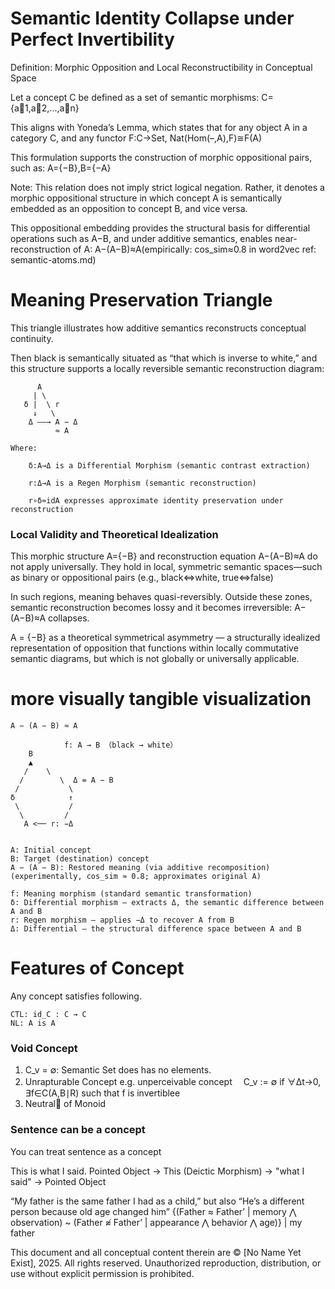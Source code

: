 # Semantic Identity Collapse under Perfect Invertibility 

Definition: Morphic Opposition and Local Reconstructibility in Conceptual Space

Let a concept C be defined as a set of semantic morphisms:
C={a⃗1,a⃗2,...,a⃗n}


This aligns with Yoneda’s Lemma, which states that for any object A in a category C, and any functor F:C→Set,
Nat(Hom(–,A),F)≅F(A)

This formulation supports the construction of morphic oppositional pairs, such as:
A={−B},B={−A}

Note: This relation does not imply strict logical negation. Rather, it denotes a morphic oppositional structure in which concept A is semantically embedded as an opposition to concept B, and vice versa.

This oppositional embedding provides the structural basis for differential operations such as A−B, and under additive semantics, enables near-reconstruction of A:
A−(A−B)≈A(empirically: cos_sim≈0.8 in word2vec  ref: semantic-atoms.md)


# Meaning Preservation Triangle
This triangle illustrates how additive semantics reconstructs conceptual continuity.

Then black is semantically situated as “that which is inverse to white,” and this structure supports a locally reversible semantic reconstruction diagram:

```
      A
     | \
   δ |  \ r
     ↓   \
    Δ ——→ A − Δ
          ≈ A

Where:

    δ:A→Δ is a Differential Morphism (semantic contrast extraction)

    r:Δ→A is a Regen Morphism (semantic reconstruction)

    r∘δ≈idA expresses approximate identity preservation under reconstruction

```

### Local Validity and Theoretical Idealization

This morphic structure A={−B} and reconstruction equation A−(A−B)≈A do not apply universally. They hold in local, symmetric semantic spaces—such as binary or oppositional pairs (e.g., black⇔white, true⇔false)

In such regions, meaning behaves quasi-reversibly. Outside these zones, semantic reconstruction becomes lossy and it becomes irreversible: A−(A−B)≈A collapses.

A = {−B} as a theoretical symmetrical asymmetry — a structurally idealized representation of opposition that functions within locally commutative semantic diagrams, but which is not globally or universally applicable.



# more visually tangible visualization
```
A − (A − B) ≈ A

            f: A → B （black → white）
    B
    ▲
   /    \
  /        \  Δ = A − B
 /           \       
δ            ↑
 \           /
  \         /
   A <── r: −Δ


A: Initial concept
B: Target (destination) concept
A − (A − B): Restored meaning (via additive recomposition)
(experimentally, cos_sim ≈ 0.8; approximates original A)

f: Meaning morphism (standard semantic transformation)
δ: Differential morphism — extracts Δ, the semantic difference between A and B
r: Regen morphism — applies −Δ to recover A from B
Δ: Differential — the structural difference space between A and B
``` 

# Features of Concept

Any concept satisfies following.

```
CTL: id_C : C → C
NL: A is A
```

### Void Concept
1. C_v = ∅: Semantic Set does has no elements.
2. Unrapturable Concept e.g. unperceivable concept
　C_v := ∅ if ∀Δt→0, ∃f∈C(A,B∣R) such that f is invertiblee
3. Neutral⃗ of Monoid


### Sentence can be a concept
You can treat sentence as a concept

This is what I said.
Pointed Object → This (Deictic Morphism) → "what I said" → Pointed Object

“My father is the same father I had as a child,” but also “He’s a different person because old age changed him”
{(Father ≈ Father’ | memory ⋀ observation) ~ (Father ≉ Father’ | appearance
⋀ behavior ⋀ age)} | my father


This document and all conceptual content therein are © [No Name Yet Exist], 2025. All rights reserved. Unauthorized reproduction, distribution, or use without explicit permission is prohibited.

